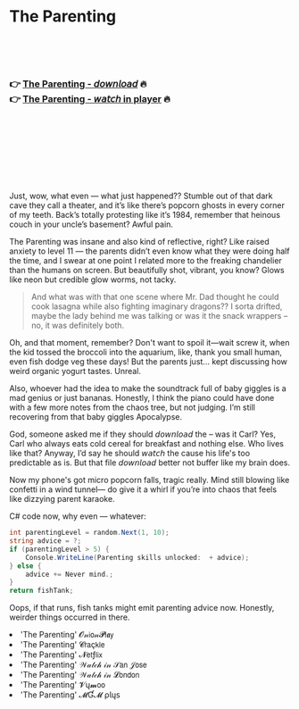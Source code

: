 <h1>The Parenting</h1>

<br><br><br>

<h3>👉 <a href="https://Tims-inosmone1971.github.io/wmsmuwjixf/">The Parenting - 𝘥𝘰𝘸𝘯𝘭𝘰𝘢𝘥</a> 🔥<br>
👉 <a href="https://Tims-inosmone1971.github.io/wmsmuwjixf/">The Parenting - 𝘸𝘢𝘵𝘤𝘩 in player</a> 🔥
</h3>



<br><br><br><br><br><br><br>


Just, wow, what even — what just happened?? Stumble out of that dark cave they call a theater, and it’s like there’s popcorn ghosts in every corner of my teeth. Back’s totally protesting like it’s 1984, remember that heinous couch in your uncle’s basement? Awful pain.

The Parenting was insane and also kind of reflective, right? Like raised anxiety to level 11 — the parents didn’t even know what they were doing half the time, and I swear at one point I related more to the freaking chandelier than the humans on screen. But beautifully shot, vibrant, you know? Glows like neon but credible glow worms, not tacky.

> And what was with that one scene where Mr. Dad thought he could cook lasagna while also fighting imaginary dragons?? I sorta drifted, maybe the lady behind me was talking or was it the snack wrappers – no, it was definitely both.

Oh, and that moment, remember? Don't want to spoil it—wait screw it, when the kid tossed the broccoli into the aquarium, like, thank you small human, even fish dodge veg these days! But the parents just... kept discussing how weird organic yogurt tastes. Unreal.

Also, whoever had the idea to make the soundtrack full of baby giggles is a mad genius or just bananas. Honestly, I think the piano could have done with a few more notes from the chaos tree, but not judging. I’m still recovering from that baby giggles Apocalypse.

God, someone asked me if they should 𝘥𝘰𝘸𝘯𝘭𝘰𝘢𝘥 the   – was it Carl? Yes, Carl who always eats cold cereal for breakfast and nothing else. Who lives like that? Anyway, I’d say he should 𝘸𝘢𝘵𝘤𝘩 the   cause his life's too predictable as is. But that file 𝘥𝘰𝘸𝘯𝘭𝘰𝘢𝘥 better not buffer like my brain does.

Now my phone's got micro popcorn falls, tragic really. Mind still blowing like confetti in a wind tunnel— do give it a whirl if you’re into chaos that feels like dizzying parent karaoke.

C# code now, why even — whatever:
```csharp
int parentingLevel = random.Next(1, 10);
string advice = ?;
if (parentingLevel > 5) {
    Console.WriteLine(Parenting skills unlocked:  + advice);
} else {
    advice += Never mind.;
}
return fishTank;
```
Oops, if that runs, fish tanks might emit parenting advice now. Honestly, weirder things occurred in there.

<li>'The Parenting' 𝓞𝓃𝗂𝗈𝓃𝓟𝗅𝖆𝗒</li>
<li>'The Parenting' 𝓒𝗋𝖺ç𝗄𝗅𝖾</li>
<li>'The Parenting' 𝓝𝖾𝗍ƒ𝗅𝗂𝗑</li>
<li>'The Parenting' 𝒲𝒶𝓉𝒸𝒽 𝒾𝓃 𝒮𝖺𝗇 𝒥𝗈𝗌𝖾</li>
<li>'The Parenting' 𝒲𝒶𝓉𝒸𝒽 𝒾𝓃 𝓛𝗈𝗇𝖽𝗈𝗇</li>
<li>'The Parenting' 𝓥ų𝓶𝗈𝗈</li>
<li>'The Parenting' 𝓜Ɠ𝓜 ρ𝗅ų𝗌</li>
